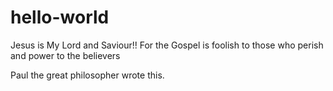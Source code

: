 # hello-world

Jesus is My Lord and Saviour!!
For the Gospel is foolish to those who perish and power to the believers

Paul the great philosopher wrote this.
